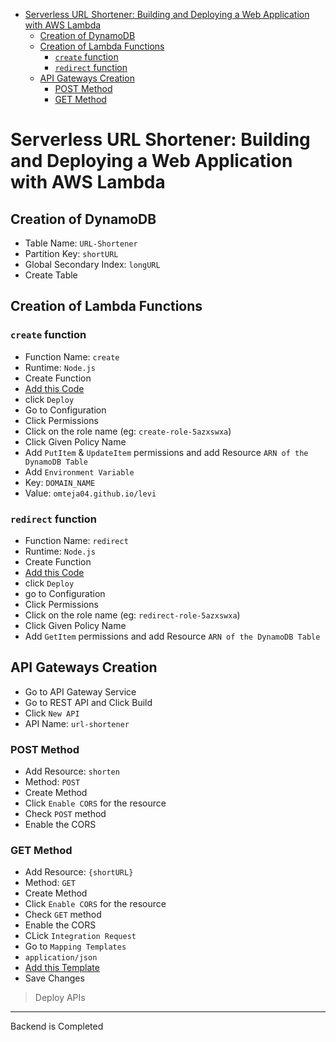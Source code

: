 <!--
  Author: omteja04
  Created on: 25-07-2024 21:24:05
  Description: Process
-->

- [Serverless URL Shortener: Building and Deploying a Web Application with AWS Lambda](#serverless-url-shortener-building-and-deploying-a-web-application-with-aws-lambda)
  - [Creation of DynamoDB](#creation-of-dynamodb)
  - [Creation of Lambda Functions](#creation-of-lambda-functions)
    - [`create` function](#create-function)
    - [`redirect` function](#redirect-function)
  - [API Gateways Creation](#api-gateways-creation)
    - [POST Method](#post-method)
    - [GET Method](#get-method)

# Serverless URL Shortener: Building and Deploying a Web Application with AWS Lambda

## Creation of DynamoDB

- Table Name: `URL-Shortener`
- Partition Key: `shortURL`
- Global Secondary Index: `longURL`
- Create Table

## Creation of Lambda Functions

### `create` function

- Function Name: `create`
- Runtime: `Node.js`
- Create Function
- [Add this Code](./CreateShortURL.js)
- click `Deploy`
- Go to Configuration
- Click Permissions
- Click on the role name (eg: `create-role-5azxswxa`)
- Click Given Policy Name
- Add `PutItem` & `UpdateItem` permissions and add Resource `ARN of the DynamoDB Table`
- Add `Environment Variable`
- Key: `DOMAIN_NAME`
- Value: `omteja04.github.io/levi`

### `redirect` function

- Function Name: `redirect`
- Runtime: `Node.js`
- Create Function
- [Add this Code](./getLongURL.js)
- click `Deploy`
- go to Configuration
- Click Permissions
- Click on the role name (eg: `redirect-role-5azxswxa`)
- Click Given Policy Name
- Add `GetItem` permissions and add Resource `ARN of the DynamoDB Table`

## API Gateways Creation

- Go to API Gateway Service
- Go to REST API and Click Build
- Click `New API`
- API Name: `url-shortener`

### POST Method

- Add Resource: `shorten`
- Method: `POST`
- Create Method
- Click `Enable CORS` for the resource
- Check `POST` method
- Enable the CORS

### GET Method

- Add Resource: `{shortURL}`
- Method: `GET`
- Create Method
- Click `Enable CORS` for the resource
- Check `GET` method
- Enable the CORS
- CLick `Integration Request`
- Go to `Mapping Templates`
- `application/json`
- [Add this Template](./GET-integration-request-mapping-template.json)
- Save Changes

> Deploy APIs

---

Backend is Completed
